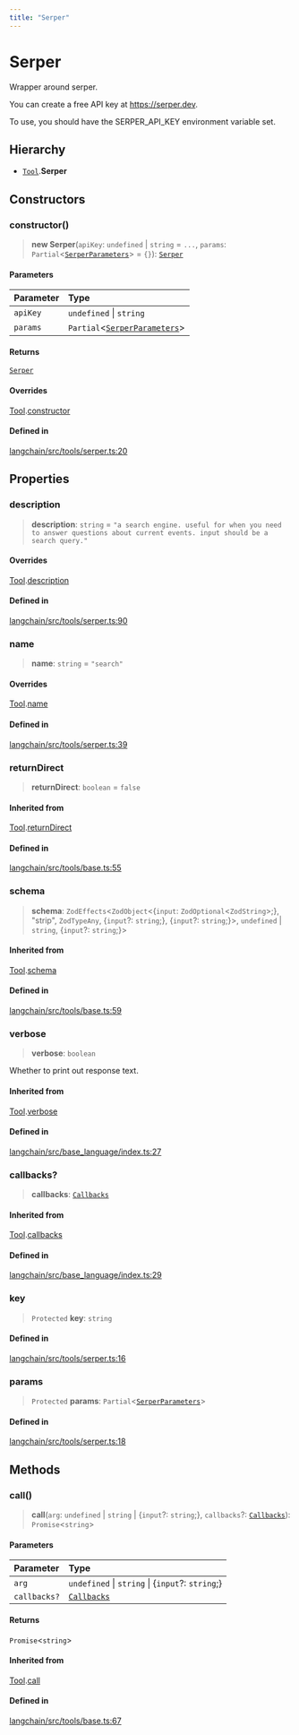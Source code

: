 ```yaml
---
title: "Serper"
---
```


# Serper

Wrapper around serper.

You can create a free API key at https://serper.dev.

To use, you should have the SERPER_API_KEY environment variable set.

## Hierarchy

- [`Tool`](Tool.md).**Serper**

## Constructors

### constructor()

> **new Serper**(`apiKey`: `undefined` \| `string` = `...`, `params`: `Partial`<[`SerperParameters`](../types/SerperParameters.md)\> = `{}`): [`Serper`](Serper.md)

#### Parameters

| Parameter | Type                                                            |
| :-------- | :-------------------------------------------------------------- |
| `apiKey`  | `undefined` \| `string`                                         |
| `params`  | `Partial`<[`SerperParameters`](../types/SerperParameters.md)\> |

#### Returns

[`Serper`](Serper.md)

#### Overrides

[Tool](Tool.md).[constructor](Tool.md#constructor)

#### Defined in

[langchain/src/tools/serper.ts:20](https://github.com/hwchase17/langchainjs/blob/ddf2996/langchain/src/tools/serper.ts#L20)

## Properties

### description

> **description**: `string` = `"a search engine. useful for when you need to answer questions about current events. input should be a search query."`

#### Overrides

[Tool](Tool.md).[description](Tool.md#description)

#### Defined in

[langchain/src/tools/serper.ts:90](https://github.com/hwchase17/langchainjs/blob/ddf2996/langchain/src/tools/serper.ts#L90)

### name

> **name**: `string` = `"search"`

#### Overrides

[Tool](Tool.md).[name](Tool.md#name)

#### Defined in

[langchain/src/tools/serper.ts:39](https://github.com/hwchase17/langchainjs/blob/ddf2996/langchain/src/tools/serper.ts#L39)

### returnDirect

> **returnDirect**: `boolean` = `false`

#### Inherited from

[Tool](Tool.md).[returnDirect](Tool.md#returndirect)

#### Defined in

[langchain/src/tools/base.ts:55](https://github.com/hwchase17/langchainjs/blob/ddf2996/langchain/src/tools/base.ts#L55)

### schema

> **schema**: `ZodEffects`<`ZodObject`<\{`input`: `ZodOptional`<`ZodString`\>;}, "strip", `ZodTypeAny`, \{`input`?: `string`;}, \{`input`?: `string`;}\>, `undefined` \| `string`, \{`input`?: `string`;}\>

#### Inherited from

[Tool](Tool.md).[schema](Tool.md#schema)

#### Defined in

[langchain/src/tools/base.ts:59](https://github.com/hwchase17/langchainjs/blob/ddf2996/langchain/src/tools/base.ts#L59)

### verbose

> **verbose**: `boolean`

Whether to print out response text.

#### Inherited from

[Tool](Tool.md).[verbose](Tool.md#verbose)

#### Defined in

[langchain/src/base_language/index.ts:27](https://github.com/hwchase17/langchainjs/blob/ddf2996/langchain/src/base_language/index.ts#L27)

### callbacks?

> **callbacks**: [`Callbacks`](../../callbacks/types/Callbacks.md)

#### Inherited from

[Tool](Tool.md).[callbacks](Tool.md#callbacks)

#### Defined in

[langchain/src/base_language/index.ts:29](https://github.com/hwchase17/langchainjs/blob/ddf2996/langchain/src/base_language/index.ts#L29)

### key

> `Protected` **key**: `string`

#### Defined in

[langchain/src/tools/serper.ts:16](https://github.com/hwchase17/langchainjs/blob/ddf2996/langchain/src/tools/serper.ts#L16)

### params

> `Protected` **params**: `Partial`<[`SerperParameters`](../types/SerperParameters.md)\>

#### Defined in

[langchain/src/tools/serper.ts:18](https://github.com/hwchase17/langchainjs/blob/ddf2996/langchain/src/tools/serper.ts#L18)

## Methods

### call()

> **call**(`arg`: `undefined` \| `string` \| \{`input`?: `string`;}, `callbacks`?: [`Callbacks`](../../callbacks/types/Callbacks.md)): `Promise`<`string`\>

#### Parameters

| Parameter    | Type                                              |
| :----------- | :------------------------------------------------ |
| `arg`        | `undefined` \| `string` \| \{`input`?: `string`;} |
| `callbacks?` | [`Callbacks`](../../callbacks/types/Callbacks.md) |

#### Returns

`Promise`<`string`\>

#### Inherited from

[Tool](Tool.md).[call](Tool.md#call)

#### Defined in

[langchain/src/tools/base.ts:67](https://github.com/hwchase17/langchainjs/blob/ddf2996/langchain/src/tools/base.ts#L67)
